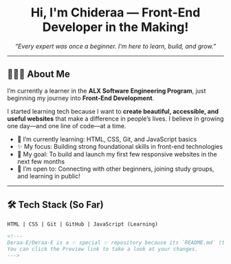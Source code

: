 <h1 align="center">Hi, I'm Chideraa — Front-End Developer in the Making!</h1>

<p align="center">
  <em>“Every expert was once a beginner. I’m here to learn, build, and grow.”</em>
</p>

---

## 👩🏽‍💻 About Me

I’m currently a learner in the **ALX Software Engineering Program**, just beginning my journey into **Front-End Development**.

I started learning tech because I want to **create beautiful, accessible, and useful websites** that make a difference in people’s lives. I believe in growing one day—and one line of code—at a time.

- 🌱 I’m currently learning: HTML, CSS, Git, and JavaScript basics  
- ✨ My focus: Building strong foundational skills in front-end technologies  
- 📘 My goal: To build and launch my first few responsive websites in the next few months  
- 🤝 I’m open to: Connecting with other beginners, joining study groups, and learning in public!

---

## 🛠️ Tech Stack (So Far)

```html
HTML | CSS | Git | GitHub | JavaScript (Learning)

<!---
Deraa-E/Deraa-E is a ✨ special ✨ repository because its `README.md` (this file) appears on your GitHub profile.
You can click the Preview link to take a look at your changes.
--->
